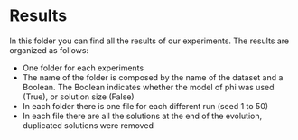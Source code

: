 # Results

In this folder you can find all the results of our experiments.
The results are organized as follows:

* One folder for each experiments
* The name of the folder is composed by the name of the dataset and a Boolean. The Boolean indicates whether the model of phi  was used (True), or solution size (False)
* In each folder there is one file for each different run (seed 1 to 50)
* In each file there are all the solutions at the end of the evolution, duplicated solutions were removed
